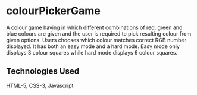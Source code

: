 # colourPickerGame
A colour game having in which different combinations of red, green and blue colours are given and the user is required to pick resulting colour from given options. Users chooses which colour matches correct RGB number displayed. It has both an easy mode and a hard mode. Easy mode only displays 3 colour squares while hard mode displays 6 colour squares.

## Technologies Used
HTML-5, CSS-3, Javascript
